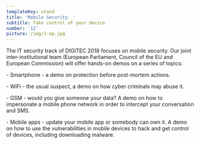 ```yaml
---
templateKey: stand
title: 'Mobile Security  '
subtitle: Take control of your device
number: '12'
picture: /img/1-op.jpg
---
```

The IT security track of DIGITEC 2018 focuses on mobile security. Our joint inter-institutional team (European Parliament, Council of the EU and European Commission) will offer hands-on demos on a series of topics:

\- Smartphone -  a demo on protection before post-mortem actions.

\- WiFi - the usual suspect, a demo on how cyber criminals may abuse it.

\- GSM - would you give someone your data? A demo on how to impersonate a mobile phone network in order to intercept your conversation and SMS.

\- Mobile apps - update your mobile app or somebody can own it. A demo on how to use the vulnerabilities in mobile devices to hack and get control of devices, including downloading malware.

